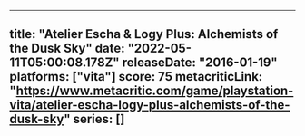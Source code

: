 
---
title: "Atelier Escha & Logy Plus: Alchemists of the Dusk Sky"
date: "2022-05-11T05:00:08.178Z"
releaseDate: "2016-01-19"
platforms: ["vita"]
score: 75
metacriticLink: "https://www.metacritic.com/game/playstation-vita/atelier-escha-logy-plus-alchemists-of-the-dusk-sky"
series: []
---
